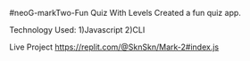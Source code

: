 #neoG-markTwo-Fun Quiz With Levels
Created a fun quiz app.

Technology Used:
    1)Javascript
    2)CLI

Live Project
https://replit.com/@SknSkn/Mark-2#index.js